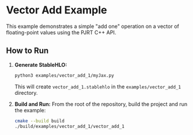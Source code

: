 # Vector Add Example

This example demonstrates a simple "add one" operation on a vector of floating-point values using the PJRT C++ API.

## How to Run

1.  **Generate StableHLO:**
    ```bash
    python3 examples/vector_add_1/myJax.py
    ```
    This will create `vector_add_1.stablehlo` in the `examples/vector_add_1` directory.

2.  **Build and Run:**
    From the root of the repository, build the project and run the example:
    ```bash
    cmake --build build
    ./build/examples/vector_add_1/vector_add_1
    ```
